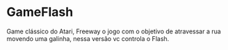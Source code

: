 # GameFlash
Game clássico do Atari, Freeway o jogo com o objetivo de atravessar a rua movendo uma galinha, nessa versão vc controla o Flash.
